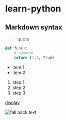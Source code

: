 # learn-python
 
## Markdown syntax
> quote
> 


```python
def fun():
    # comment
    return [1,2, True]
```

- item 1
- item 2

1. step 1
2. step 2
3. step 3

[display](link)

![fall back text](https://github.githubassets.com/images/mona-loading-dark.gif)

